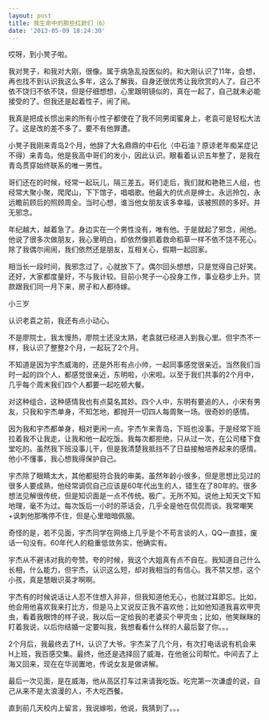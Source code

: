 ```yaml
---
layout: post
title: 我生命中的那些红颜们（6）
date: '2013-05-09 18:24:30'
---
```



哎呀，到小凳子啦。

我对凳子，和我对大刚，很像。属于病急乱投医似的。和大刚认识了11年，会想，再也找不到认识我这么多年，这么了解我，自身还很优秀让我欣赏的人了。自己不依不饶归不依不饶，但是仔细想想，心里跟明镜似的，真在一起了，自己就未必能接受的了。但我还是起着性子，闹了闹。

我真是把成长惯出来的所有小性子都使在了我不同男闺蜜身上，老袁可是轻松大法了。这是改的差不多了。要不有他罪遭。

小凳子我刚来青岛2个月，他辞了大名鼎鼎的中石化（中石油？原谅老年痴呆症记不得）来青岛。他是我高中哥们的发小，因此认识。眼看着认识五年整了，是我在青岛贯穿始终联系的唯一男性。

哥们还在的时候，经常一起玩儿，隔三差五。哥们走后，我们就和艳艳三人组，也经常大聚小聚，爬爬山，下下馆子，唱唱歌。他最大的优点是绅士。永远拎包，永远瞻前顾后的照顾周全。当时心想，谁当他女朋友该多幸福，该被照顾的多好。并无邪念。

年纪越大，越着急了。身边实在一个男性没有，唯有他。于是就起了邪念，闹他。他说了很多次做朋友，我心里明白，却依然像抓着救命稻草一样不依不饶不死心。除了我偶尔闹闹，我们依然还是朋友，互相关心，假期一起回家。

相当长一段时间，我邪念过了，心就放下了。偶尔回头想想，只是觉得自己好笑。还好，大家都度量好，不与我计较。目前小凳子一心投身工作，事业稳步上升。贷款跟我们同一月下来，房子和人都待嫁。

小三岁

认识老袁之前，我还有点小动心。

不是廖院士。我太慢热，廖院士还没太熟，老袁就已经进入到我心里。但宇杰不一样，我认识了整整2个月，一起玩了2个月。

不知道是因为宇杰威海的，还是外形有点小帅，一起同事感觉很亲近。当然我们当时一起的四个人，都感觉很亲近，东明啦，小宋啦。以至于我们共事的2个月中，几乎每个周末我们四个人都要一起吃顿大餐。

对这种组合，这种感情我也有点莫名其妙。四个人中，东明有要追的人，小宋有男友，只我和宇杰单身，不知怎地，都抛开一切四人每周聚一场。很奇妙的感情。

因为我和宇杰都单身，相对更闲一点。宇杰乍来青岛，下班也没事。于是经常下班拉着我不让我走，让我和他一起吃饭。我每次都拒绝，只从过一次，在公司楼下食堂吃的。虽然我下班没事儿干，但是我清楚我抵挡不了日益接触培养起来的感情。他小不懂事，我心想我得保护自己。

宇杰除了眼睛太大，其他都挺符合我的审美。虽然年龄小很多，但是思想比见过的很多人要成熟，他经常调侃自己应该是60年代出生的人，错生在了80年的。很多想法见解很传统，但是知识面是一点不传统。极广。无所不知。说他上知天文下知地理，毫不为过。每次饭后一小时的茶话会，几乎全是他在侃侃而谈。我常嘲笑+讽刺他那嘴停不住，但是心里暗暗佩服。

奇怪的是，若不见面，宇杰同学在网络上几乎是个不苟言谈的人，QQ一直挂，废话一句没有。60年代人的稳重低敛务实，他确实有。

宇杰从不避讳对我的夸赞。夸的时候，我这个大姐真有点不自在。我知道自己什么长相，什么能力，但宇杰，认识这么短，却对我相当的有信心。我不禁又想，这个小孩，真是慧眼识英才啊啊。

宇杰有的时候说话让人忍不住想入非非，但我知道他无心，也就过耳即忘。比如，他会用他喜欢我来打比方，但是马上又说反正我不喜欢他；比如他知道我喜欢甲壳虫，看着我眼馋的样子说，我以后一定给我的老婆买个甲壳虫；比如，他笑眯眯的盯着我说，以后你结婚一定要叫我，我想看看什么样的人最后娶了你。。。

2个月后，我最终去了H，认识了大爷。宇杰呆了几个月，有次打电话说有机会来H上班，我百感交集。最终，他还是选择回了威海，在他爸公司帮忙。中间去了上海又回来，现在在华润置地，传说女友是做讲解。

最后一次见面，是在威海，他从高区打车过来请我吃饭。吃完第一次谦虚的说，自己从来不是太浪漫的人，不大吃西餐。

直到前几天校内上留言，我说嫁啦，他说，我猜到了。。。

 


